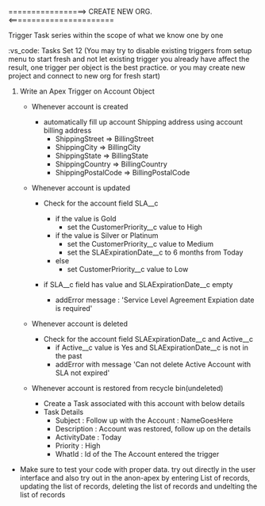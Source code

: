 =================>  CREATE NEW ORG. <=======================


Trigger Task series within the scope of what we know one by one


:vs_code:  Tasks Set 12
(You may try to disable existing triggers from setup menu to start fresh and not let existing trigger you already have affect the result, one trigger per object is the best practice.
or you may create new project and connect to new org for fresh start)

1. Write an Apex Trigger on Account Object 
   - Whenever account is created 
     - automatically fill up account Shipping address using account billing address
       - ShippingStreet      => BillingStreet
       - ShippingCity        => BillingCity
       - ShippingState       => BillingState
       - ShippingCountry     => BillingCountry
       - ShippingPostalCode  => BillingPostalCode

   - Whenever account is updated 

     - Check for the account field SLA__c 
       - if the value is Gold 
         - set the CustomerPriority__c value to High
       - if the value is Silver or Platinum
         - set the CustomerPriority__c value to Medium
         - set the SLAExpirationDate__c to 6 months from Today
       - else 
         - set CustomerPriority__c value to Low 

     - if SLA__c field has value and SLAExpirationDate__c empty
       - addError message : 'Service Level Agreement Expiation date is required'

   - Whenever account is deleted

     - Check for the account field SLAExpirationDate__c and Active__c 
       - if Active__c value is Yes and SLAExpirationDate__c is not in the past 
       - addError with message 'Can not delete Active Account with SLA not expired'

   - Whenever account is restored from recycle bin(undeleted)
       - Create a Task associated with this account with below details 
       - Task Details 
         - Subject : Follow up with the Account : NameGoesHere
         - Description  : Account was restored, follow up on the details 
         - ActivityDate : Today
         - Priority     : High
         - WhatId       : Id of the The Account entered the trigger

- Make sure to test your code with proper data. try out directly in the user interface and also try out in the anon-apex by entering List of records, updating the list of records, deleting the list of records and undelting the list of records 
